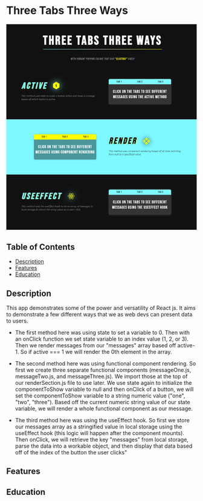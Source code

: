 # Three Tabs Three Ways

![landing page](./public/screenshot.PNG)

## Table of Contents

- [Description](#description)
- [Features](#features)
- [Education](#education)

## Description

This app demonstrates some of the power and versatility of React js. It aims to demonstrate a few different ways that we as web devs can present data to users. 

- The first method here was using state to set a variable to 0. Then with an onClick function we set state variable to an index value (1, 2, or 3). Then we render messages from our "messages" array based off active-1. So if active === 1 we will render the 0th element in the array.

- The second method here was using functional component rendering. So first we create three separate functional components (messageOne.js, messageTwo.js, and messageThree.js). We import those at the top of our renderSection.js file to use later. We use state again to initialize the componentToShow variable to null and then onClick of a button, we will set the componentToShow variable to a string numeric value ("one", "two", "three"). Based off the current numeric string value of our state variable, we will render a whole functional component as our message.

- The third method here was using the useEffect hook. So first we store our messages array as a stringified value in local storage using the useEffect hook (this logic will happen after the component mounts). Then onClick, we will retrieve the key "messages" from local storage, parse the data into a workable object, and then display that data based off of the index of the button the user clicks"

## Features

## Education
